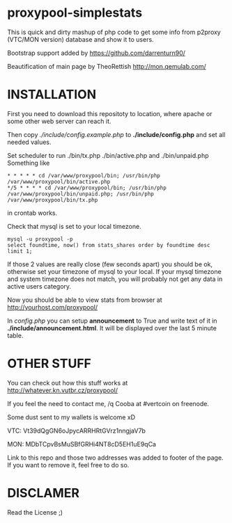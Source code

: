 proxypool-simplestats
=====================

This is quick and dirty mashup of php code to get some info from p2proxy (VTC/MON version) database and show it to users.

Bootstrap support added by https://github.com/darrenturn90/

Beautification of main page by TheoRettish http://mon.qemulab.com/


INSTALLATION
============

First you need to download this repositoty to location, where apache or some other web server can reach it.

Then copy *./include/config.example.php* to **./include/config.php** and set all needed values.


Set scheduler to run ./bin/tx.php ./bin/active.php and ./bin/unpaid.php
Something like

```
* * * * * cd /var/www/proxypool/bin; /usr/bin/php /var/www/proxypool/bin/active.php
*/5 * * * * cd /var/www/proxypool/bin; /usr/bin/php /var/www/proxypool/bin/unpaid.php; /usr/bin/php /var/www/proxypool/bin/tx.php
```

in crontab works.

Check that mysql is set to your local timezone.

```
mysql -u proxypool -p
select foundtime, now() from stats_shares order by foundtime desc limit 1;
```

If those 2 values are really close (few seconds apart) you should be ok, otherwise set your timezone of mysql to your local. If your mysql timezone and system timezone does not match, you will probably not get any data in active users category.

Now you should be able to view stats from browser at http://yourhost.com/proxypool/

In *config.php* you can setup **announcement** to True and write text of it in **./include/announcement.html**. It will be displayed over the last 5 minute table.


OTHER STUFF
===========

You can check out how this stuff works at http://whatever.kn.vutbr.cz/proxypool/

If you feel the need to contact me, /q Cooba at #vertcoin on freenode.

Some dust sent to my wallets is welcome xD

VTC: Vt39dQgGN6oJpycARRHRtGVrz1nngjaV7b

MON: MDbTCpvBsMuSBfGRHi4NT8cD5EH1uE9qCa

Link to this repo and those two addresses was added to footer of the page. If you want to remove it, feel free to do so.

DISCLAMER
=========

Read the License ;) 
